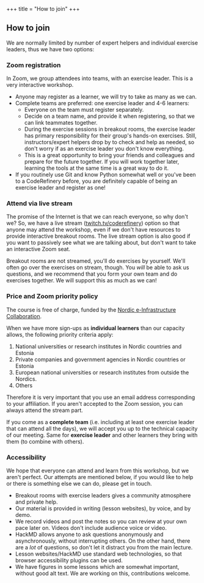 +++
title = "How to join"
+++

## How to join

We are normally limited by number of expert helpers and individual exercise leaders, thus we have two options:

### Zoom registration

In Zoom, we group attendees into teams, with an exercise leader.  This
is a very interactive workshop.

- Anyone may register as a learner, we will try to take as many as we can.
- Complete teams are preferred: one exercise leader and 4-6 learners:
  - Everyone on the team must register separately.
  - Decide on a team name, and provide it when registering,
    so that we can link teammates together.
  - During the exercise sessions in breakout rooms, the exercise leader has
    primary responsibility for their group's hands-on exercises.
    Still, instructors/expert helpers drop by to check and help
    as needed, so don't worry if as an exercise leader you don't know everything.
  - This is a great opportunity to bring your friends and colleagues
    and prepare for the future together. If you will work together later,
    learning the tools at the same time is a great way to do it.
- If you routinely use Git and know Python somewhat well or you've been to
  a CodeRefinery before, you are definitely capable of being an exercise leader and register as one!

### Attend via live stream

The promise of the Internet is that we can reach everyone, so why
don't we?  So, we have a live stream
([twitch.tv/coderefinery](https://twitch.tv/coderefinery)) option so
that anyone may attend
the workshop, even if we don't have resources to provide interactive
breakout rooms.  The live stream option is also good if you want to
passively see what we are talking about, but don't want to take an
interactive Zoom seat.

Breakout rooms are not streamed, you'll do exercises by yourself.
We'll often go over the exercises on stream, though.  You *will* be
able to ask us questions, and we recommend that you form your own team and do
exercises together.  We will support this as much as we can!



### Price and Zoom priority policy

The course is free of charge, funded by the [Nordic e-Infrastructure
Collaboration](https://neic.no/).

When we have more sign-ups as **individual learners** than our capacity allows, the following priority criteria apply:

1. National universities or research institutes in Nordic countries and Estonia
2. Private companies and government agencies in Nordic countries or Estonia
3. European national universities or research institutes from outside the Nordics.
4. Others

Therefore it is very important that you use an email address
corresponding to your affiliation.  If you aren't accepted to the Zoom
session, you can always attend the stream part.

If you come as a **complete team** (i.e. including at least one
exercise leader that can attend all the days), we will accept you up
to the technical capacity of our meeting.  Same for **exercise
leader** and other learners they bring with them (to combine with
others).


### Accessibility

We hope that everyone can attend and learn from this workshop, but we
aren't perfect.  Our attempts are mentioned below, if you would like
to help or there is something else we can do, please get in touch.

* Breakout rooms with exercise leaders gives a community atmosphere
  and private help.
* Our material is provided in writing (lesson websites), by voice, and
  by demo.
* We record videos and post the notes so you can review at your own
  pace later on.  Videos don't include audience voice or video.
* HackMD allows anyone to ask questions anonymously and
  asynchronously, without interrupting others.  On the other hand,
  there are a *lot* of questions, so don't let it distract you from
  the main lecture.
* Lesson websites/HackMD use standard web technologies, so that
  browser accessibility plugins can be used.
* We have figures in some lessons which are somewhat important,
  without good alt text.  We are working on this, contributions
  welcome.
